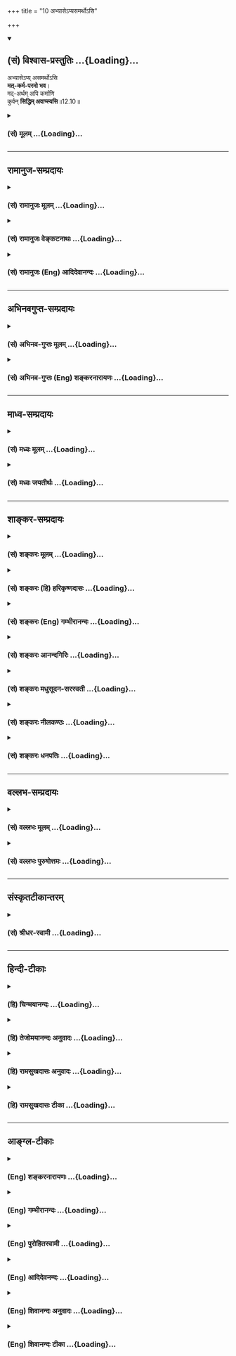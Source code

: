 +++
title = "10 अभ्यासेऽप्यसमर्थोऽसि"

+++
<div class="js_include" newlevelforh1="2" title="(सं) विश्वास-प्रस्तुतिः" unfilled url="/mahAbhAratam/vyAsaH/shlokashaH/06-bhIShma-parva/03-bhagavad-gItA-parva/saMskRtam/vishvAsa-prastutiH/12_bhakti-yogaH/10_abhyAse-pyasamart.md">
<details open><summary><h2>(सं) विश्वास-प्रस्तुतिः ...{Loading}...</h2></summary>

अभ्यासेऽप्य् असमर्थोऽसि  
**मत्-कर्म-परमो भव**।  
मद्-अर्थम् अपि कर्माणि  
कुर्वन् **सिद्धिम् अवाप्स्यसि**॥12.10॥
</details>
</div>
<div class="js_include collapsed" newlevelforh1="3" title="(सं) मूलम्" unfilled url="/mahAbhAratam/vyAsaH/shlokashaH/06-bhIShma-parva/03-bhagavad-gItA-parva/saMskRtam/mUlam/12_bhakti-yogaH/10_abhyAse-pyasamart.md">
<details><summary><h3>(सं) मूलम् ...{Loading}...</h3></summary>

अभ्यासेऽप्यसमर्थोऽसि मत्कर्मपरमो भव।  
मदर्थमपि कर्माणि कुर्वन् सिद्धिमवाप्स्यसि।।12.10।।
</details>
</div>


_________________
## रामानुज-सम्प्रदायः
<div class="js_include collapsed" newlevelforh1="3" title="(सं) रामानुजः मूलम्" unfilled url="/mahAbhAratam/vyAsaH/shlokashaH/06-bhIShma-parva/03-bhagavad-gItA-parva/saMskRtam/rAmAnujaH/mUlam/12_bhakti-yogaH/10_abhyAse-pyasamart.md">
<details><summary><h3>(सं) रामानुजः मूलम् ...{Loading}...</h3></summary>

।।12.10।। अथ एवं-विधस्मृत्यभ्यासे **अपि असमर्थः असि  
मत्कर्मपरमो भव** मदीयानि कर्माणि आलय-निर्माणोद्यान-करण-प्रदीपारोपण-मार्जनाभ्युक्षणोपलेपन-पुष्पापहरण-पूजनोद्वर्तन-नाम-कीर्तन-प्रदक्षिण-नमस्कार-स्तुत्य्-आदीनि;  
तानि अत्य्-अर्थ-प्रियत्वेन आचर।

अत्यर्थप्रियत्वेन **मदर्थं कर्माणि कुर्वन् अपि** अचिराद् अभ्यास-योग-पूर्विकां मयि स्थिरां चित्त-स्थितिं लब्ध्वा मत्-प्राप्तिरूपां **सिद्धिम् अवाप्स्यसि।**

</details>
</div>
<div class="js_include collapsed" newlevelforh1="3" title="(सं) रामानुजः वेङ्कटनाथः" unfilled url="/mahAbhAratam/vyAsaH/shlokashaH/06-bhIShma-parva/03-bhagavad-gItA-parva/saMskRtam/rAmAnujaH/venkaTanAthaH/12_bhakti-yogaH/10_abhyAse-pyasamart.md">
<details><summary><h3>(सं) रामानुजः वेङ्कटनाथः ...{Loading}...</h3></summary>

  
  
।।12.10।। चिराभ्यस्तेषु प्रत्यक्षेषु शीघ्रलभ्येषु भोग्येषु प्रसक्तस्य
मनसो दुर्निग्रहत्वाद्गुणवति विशुद्धेऽपि त्वय्यभ्यासो न शक्यः कर्मस्वेव
हि तेषुतेषु वासना ततः कर्मस्वेव मनः प्रवर्तेतेत्यर्जुनाभिप्रायमुन्नीय
शीलितसजातीयमभ्यासोपायमुपदिशतिअभ्यासेऽपि इति। अथशब्दोऽत्रानुषक्तः।
एवंविधत्वं निरतिशयप्रेमगर्भत्वम्। सर्वकर्म -- \[12।1118।2\] इति
परस्ताद्यज्ञादिकर्मणां पर्वान्तरत्वेन वक्ष्यमाणत्वादत्र चमत्कर्म इति
विशेषतो निर्देशाच्च भगवदसाधारणं भक्त्यनन्तरङ्गंसततं कीर्तयन्तो माम्
\[9।14\] इत्यादिभिः प्राक्प्रपञ्चितमितिहासपुराणभगवच्छास्त्रादिप्रसिद्धं
कर्मात्र विवक्षितमित्यभिप्रायेणआलयनिर्माणेत्यादिकमुक्तम्।
परमशब्दाभिप्रेतमाहतान्यत्यर्थप्रियत्वेनाचरेति। मामिच्छाप्तुम् \[12।9\]
इति पूर्वश्लोकोक्ता प्राप्तिरेवात्रापि सिद्धिशब्देन विवक्षितेति
तत्स्थानप्राप्त्या प्रतीयते। तत्र पूर्वप्रक्रियया परम्परयैवास्यापि
कर्मणः साधकत्वमित्यपिशब्देन द्योत्यत इति ज्ञापनायाह --
अभ्यासयोगपूर्विकामिति। तत्तत्कर्मणामतिपवित्रत्वात्प्रतिकर्म
तच्चिन्तनाच्च
तत्स्मृत्यभ्यासोऽचिरात्सिध्यतीत्यर्थसिद्धमित्यभिप्रायेणअचिरादित्युक्तम्।  
  

</details>
</div>
<div class="js_include collapsed" newlevelforh1="3" title="(सं) रामानुजः (Eng) आदिदेवानन्दः" unfilled url="/mahAbhAratam/vyAsaH/shlokashaH/06-bhIShma-parva/03-bhagavad-gItA-parva/saMskRtam/rAmAnujaH/english/AdidevAnandaH/12_bhakti-yogaH/10_abhyAse-pyasamart.md">
<details><summary><h3>(सं) रामानुजः (Eng) आदिदेवानन्दः ...{Loading}...</h3></summary>

12.10 If you are incapable of practising remembrance in the above manner, then devote yourself to 'My deeds.' Such devotional acts consist in the construction of temples, laying out temple gardens, lighting up lamps therein, sweeping, sprinkling water and plastering the floor of holy shrines, gathering flowers, engaging in My worship, chanting My names, circumambulating My temples, praising Me, prostrating before Me etc. Do these with great affection. Even performing such works which are exceedingly dear to Me, you will, before long, get your mind steadily focused on Me as through the practice of repetitions, and will gain perfection through attaining Me.

</details>
</div>


_________________
## अभिनवगुप्त-सम्प्रदायः
<div class="js_include collapsed" newlevelforh1="3" title="(सं) अभिनव-गुप्तः मूलम्" unfilled url="/mahAbhAratam/vyAsaH/shlokashaH/06-bhIShma-parva/03-bhagavad-gItA-parva/saMskRtam/abhinava-guptaH/mUlam/12_bhakti-yogaH/10_abhyAse-pyasamart.md">
<details><summary><h3>(सं) अभिनव-गुप्तः मूलम् ...{Loading}...</h3></summary>

।।12.10।। अभ्यासेऽपीति।  
**अभ्यासोऽपि न** शक्यते विघ्नाद्य् अभिभवात्;  
अतस् तन्नाशाय **कर्म** पूजा-जप-स्वाध्याय-होमादीन् कुरु।

</details>
</div>
<div class="js_include collapsed" newlevelforh1="3" title="(सं) अभिनव-गुप्तः (Eng) शङ्करनारायणः" unfilled url="/mahAbhAratam/vyAsaH/shlokashaH/06-bhIShma-parva/03-bhagavad-gItA-parva/saMskRtam/abhinava-guptaH/english/shankaranArAyaNaH/12_bhakti-yogaH/10_abhyAse-pyasamart.md">
<details><summary><h3>(सं) अभिनव-गुप्तः (Eng) शङ्करनारायणः ...{Loading}...</h3></summary>

12.10 Abhyase'pi etc. The constant practice too becomes impossible due
to the predominance of the obstacles etc. In that case, in order to
eradicate them, you should perform actions like worship, repetition \[of
the Lord's name etc.\], recitation \[of scriptures\], offering
oblations, etc.

</details>
</div>


_________________
## माध्व-सम्प्रदायः
<div class="js_include collapsed" newlevelforh1="3" title="(सं) मध्वः मूलम्" unfilled url="/mahAbhAratam/vyAsaH/shlokashaH/06-bhIShma-parva/03-bhagavad-gItA-parva/saMskRtam/madhvaH/mUlam/12_bhakti-yogaH/10_abhyAse-pyasamart.md">
<details><summary><h3>(सं) मध्वः मूलम् ...{Loading}...</h3></summary>

।।12.10।। Sri Madhvacharya did not comment on this sloka.,

</details>
</div>
<div class="js_include collapsed" newlevelforh1="3" title="(सं) मध्वः जयतीर्थः" unfilled url="/mahAbhAratam/vyAsaH/shlokashaH/06-bhIShma-parva/03-bhagavad-gItA-parva/saMskRtam/madhvaH/jayatIrthaH/12_bhakti-yogaH/10_abhyAse-pyasamart.md">
<details><summary><h3>(सं) मध्वः जयतीर्थः ...{Loading}...</h3></summary>

।।12.10।। Sri Jayatirtha did not comment on this sloka.  
  

</details>
</div>


_________________
## शाङ्कर-सम्प्रदायः
<div class="js_include collapsed" newlevelforh1="3" title="(सं) शङ्करः मूलम्" unfilled url="/mahAbhAratam/vyAsaH/shlokashaH/06-bhIShma-parva/03-bhagavad-gItA-parva/saMskRtam/shankaraH/mUlam/12_bhakti-yogaH/10_abhyAse-pyasamart.md">
<details><summary><h3>(सं) शङ्करः मूलम् ...{Loading}...</h3></summary>

।।12.10।। 
**अभ्यासे अपि असमर्थः असि** अशक्तः असि;  
तर्हि **मत्कर्मपरमः** भव मदर्थं कर्म मत्कर्म तत्परमः मत्कर्मपरमः; मत्कर्मप्रधानः इत्यर्थः। 

अभ्यासेन विना **मदर्थमपि कर्माणि** केवलं **कुर्वन् सिद्धिं** सत्त्व-शुद्धि-योग-ज्ञान-प्राप्ति-द्वारेण **अवाप्स्यसि**।।

</details>
</div>
<div class="js_include collapsed" newlevelforh1="3" title="(सं) शङ्करः (हि) हरिकृष्णदासः" unfilled url="/mahAbhAratam/vyAsaH/shlokashaH/06-bhIShma-parva/03-bhagavad-gItA-parva/saMskRtam/shankaraH/hindI/harikRShNadAsaH/12_bhakti-yogaH/10_abhyAse-pyasamart.md">
<details><summary><h3>(सं) शङ्करः (हि) हरिकृष्णदासः ...{Loading}...</h3></summary>

।।12.10।। ( यदि तू ) अभ्यासमें भी असमर्थ है तो मेरे लिये कर्म करनेमें
तत्पर हो -- मदर्थकर्मका नाम मत्कर्म है; उसमें तत्पर हो अर्थात् मेरे लिये
कर्म करनेको ही प्रधान समझनेवाला हो। अभ्यासके बिना केवल मेरे लिये कर्म
करता हुआ भी तू अन्तःकरणकी शुद्धि और ज्ञानयोगकी प्राप्तिद्वारा परमसिद्धि
प्राप्त कर लेगा।

</details>
</div>
<div class="js_include collapsed" newlevelforh1="3" title="(सं) शङ्करः (Eng) गम्भीरानन्दः" unfilled url="/mahAbhAratam/vyAsaH/shlokashaH/06-bhIShma-parva/03-bhagavad-gItA-parva/saMskRtam/shankaraH/english/gambhIrAnandaH/12_bhakti-yogaH/10_abhyAse-pyasamart.md">
<details><summary><h3>(सं) शङ्करः (Eng) गम्भीरानन्दः ...{Loading}...</h3></summary>

12.10 If asamarthah asi, you are unable; api, even; abhyase, to
practise; then, bhava, be; mat-karma-paramah, intent on works for
Me-works (karma) meant for Me (mat) are mat-karma-i.e., you be such that
works meant for Me become most important to you. In the absence of
Practice, api, even; kurvan, by undertaking; karmani, works alone;
madartham, for Me; avapsyasi, you will attain; siddhim, perfection-by
gradually aciring purification of mind, concentration and Knowledge.

</details>
</div>
<div class="js_include collapsed" newlevelforh1="3" title="(सं) शङ्करः आनन्दगिरिः" unfilled url="/mahAbhAratam/vyAsaH/shlokashaH/06-bhIShma-parva/03-bhagavad-gItA-parva/saMskRtam/shankaraH/AnandagiriH/12_bhakti-yogaH/10_abhyAse-pyasamart.md">
<details><summary><h3>(सं) शङ्करः आनन्दगिरिः ...{Loading}...</h3></summary>

।।12.10।। द्वैताभिनिवेशादभ्यासाधीने योगेऽपि सामर्थ्याभावे
पुनरुपायान्तरमाह -- **अभ्यासेऽपीति।** अभ्यासयोगेन विना भगवदर्थं कर्माणि
कुर्वाणस्य किं स्यादित्याशङ्क्याह -- **अभ्यासेनेति।**
सिद्धिर्ब्रह्मभावः। अपिरुक्तव्यवधिसूचनार्थः।

</details>
</div>
<div class="js_include collapsed" newlevelforh1="3" title="(सं) शङ्करः मधुसूदन-सरस्वती" unfilled url="/mahAbhAratam/vyAsaH/shlokashaH/06-bhIShma-parva/03-bhagavad-gItA-parva/saMskRtam/shankaraH/madhusUdana-sarasvatI/12_bhakti-yogaH/10_abhyAse-pyasamart.md">
<details><summary><h3>(सं) शङ्करः मधुसूदन-सरस्वती ...{Loading}...</h3></summary>

।।12.10।। अभ्यासेऽपीति। मत्प्रीणनार्थं कर्म मत्कर्म
श्रवणकीर्तनादिभागवतधर्मस्तत्परमस्तदेकनिष्ठो भव। अभ्यासासामर्थ्ये मदर्थं
भागवतधर्मसंज्ञकानि कर्माण्यपि कुर्वन्सिद्धिं ब्रह्मभावलक्षणां
सत्त्वशुद्धिं ज्ञानोत्पत्तिद्वारेणावाप्स्यसि।

</details>
</div>
<div class="js_include collapsed" newlevelforh1="3" title="(सं) शङ्करः नीलकण्ठः" unfilled url="/mahAbhAratam/vyAsaH/shlokashaH/06-bhIShma-parva/03-bhagavad-gItA-parva/saMskRtam/shankaraH/nIlakaNThaH/12_bhakti-yogaH/10_abhyAse-pyasamart.md">
<details><summary><h3>(सं) शङ्करः नीलकण्ठः ...{Loading}...</h3></summary>

।।12.10।।**अभ्यासेऽपीति।** अभ्यासे पूर्वश्लोकोक्ते। मत्कर्मश्रवणं
कीर्तनं विष्णोः स्मरणं पादसेवनम्। अर्चनं वन्दनं दास्यं सख्यमात्मनिवेदनम्
इति नवविधभजनात्मकं भगवत्प्रीत्यर्थं कर्म मत्कर्मशब्दितं तदेव परममावश्यकं
यस्य तादृशो भव। कर्माणि श्रवणादीनि। सिद्धिं सत्वशुद्धिम्।

</details>
</div>
<div class="js_include collapsed" newlevelforh1="3" title="(सं) शङ्करः धनपतिः" unfilled url="/mahAbhAratam/vyAsaH/shlokashaH/06-bhIShma-parva/03-bhagavad-gItA-parva/saMskRtam/shankaraH/dhanapatiH/12_bhakti-yogaH/10_abhyAse-pyasamart.md">
<details><summary><h3>(सं) शङ्करः धनपतिः ...{Loading}...</h3></summary>

।।12.10।। सर्वतश्चित्तमाहृत्यैकात्मालम्बने पुनः पुनः स्थापनेऽशक्तं
प्रत्यपायान्तरमाह। अभ्यासेऽप्यसमर्थोऽसि चेत् मदर्थमपि कर्म
मत्प्रीत्यर्थं यत्कर्म तत्परमस्तत्प्रधानो भव। अभ्यासने विना मदर्थमपि
केवलं कुर्वन् सिद्धिं ब्रह्मस्वभावं मोक्षं
सत्त्वशुद्धियोगज्ञानप्राप्तिद्वारा प्राप्स्यसीत्यर्थः।

</details>
</div>


_________________
## वल्लभ-सम्प्रदायः
<div class="js_include collapsed" newlevelforh1="3" title="(सं) वल्लभः मूलम्" unfilled url="/mahAbhAratam/vyAsaH/shlokashaH/06-bhIShma-parva/03-bhagavad-gItA-parva/saMskRtam/vallabhaH/mUlam/12_bhakti-yogaH/10_abhyAse-pyasamart.md">
<details><summary><h3>(सं) वल्लभः मूलम् ...{Loading}...</h3></summary>

।।12.10।। यदि पुनः अभ्यासेऽप्यसङ्गसाधनेऽसमर्थोऽसि तर्हि पूजायां
मत्सेवापरो भव; सेवापूर्वं मदर्थं कर्माणि कुरु।

</details>
</div>
<div class="js_include collapsed" newlevelforh1="3" title="(सं) वल्लभः पुरुषोत्तमः" unfilled url="/mahAbhAratam/vyAsaH/shlokashaH/06-bhIShma-parva/03-bhagavad-gItA-parva/saMskRtam/vallabhaH/puruShottamaH/12_bhakti-yogaH/10_abhyAse-pyasamart.md">
<details><summary><h3>(सं) वल्लभः पुरुषोत्तमः ...{Loading}...</h3></summary>

  
  
।।12.10।। एवं चित्त-धारणार्थम् अभ्यासः साधनत्वेनोक्तस्, तत्-साधनम् अप्याह -- अभ्यास इति। 

**अभ्यासे** निरन्तरानुस्मरणे **अपि** चेत् **असमर्थोऽसि** तदा  
**मत्कर्मपरमः** मत्-प्रीति-हेतु-पूजादि-रूपाणि यानि तद् अनुष्ठानम् एव परमम् उत्कृष्टं यस्य;  
तादृशो **भव**। 

एवं **मदर्थं** मत्-प्रीत्यर्थं; न तु फल-कामनया **कर्माण्य् अपि** कुर्वन् **सिद्धिम्** अभ्यास-सिद्धिं प्राप्स्यसि।  
  

</details>
</div>


_________________
## संस्कृतटीकान्तरम्
<div class="js_include collapsed" newlevelforh1="3" title="(सं) श्रीधर-स्वामी" unfilled url="/mahAbhAratam/vyAsaH/shlokashaH/06-bhIShma-parva/03-bhagavad-gItA-parva/saMskRtam/shrIdhara-svAmI/12_bhakti-yogaH/10_abhyAse-pyasamart.md">
<details><summary><h3>(सं) श्रीधर-स्वामी ...{Loading}...</h3></summary>

।।12.10।। यदि पुनर्नैवं तत्राह **-- अभ्यास इति।** अभ्यासेऽति यद्यशक्तोऽसि
तर्हि मत्प्रीत्यार्थानि यानि
कर्माण्येकादश्युपवासव्रतचर्यानामसंकीर्तनादीनि तदनुष्ठानमेव परमं यस्य
तादृशो भव। एवंभूतानि कर्माण्यपि मदर्थं कुर्वन्मोक्षं प्राप्स्यसि।

</details>
</div>


_________________
## हिन्दी-टीकाः
<div class="js_include collapsed" newlevelforh1="3" title="(हि) चिन्मयानन्दः" unfilled url="/mahAbhAratam/vyAsaH/shlokashaH/06-bhIShma-parva/03-bhagavad-gItA-parva/hindI/chinmayAnandaH/12_bhakti-yogaH/10_abhyAse-pyasamart.md">
<details><summary><h3>(हि) चिन्मयानन्दः ...{Loading}...</h3></summary>

।।12.10।। आत्मविकास के विविध और विस्तृत उपायों का वर्णन करने के कारण ही
हिन्दू धर्मशास्त्रों में पूर्णता है। उसमें बतायी गई साधनाओं का
मनोवैज्ञानिक दृष्टि से; जो कोई पुरुष जितना ही अधिक अध्ययन करेगा वह उतना
ही इस अध्यात्म मार्ग की उपादेयता को दृढ़ विश्वास के साथ स्वीकार करेगा।
हमारे महान् धर्म ग्रन्थों में कहीं भी इस प्रकार की धमकी नहीं दी गई है
कि; इसे स्वीकार करो; अन्यथा नरक में जाओ। जो कोई भी पुरुष बौद्धिक निश्चय
और वैज्ञानिक मूल्यांकन के लिए तत्पर है; वह हिन्दू जीवन पद्धति की
श्रेष्ठता के प्रति पूर्णतया आश्वस्त हो जायेगा। यदि कोई साधक मानसिक दृष्टि
से विक्षुब्ध और असंयमित है; तो वह अभ्यासयोग का पालन करने में समर्थ नहीं
हो सकता। यहाँ भगवान् श्रीकृष्ण का यह उपदेश है कि ऐसे साधकों को
ध्यानाभ्यास में व्यर्थ संघर्ष नहीं करते रहना चाहिए। बलपूर्वक मन को शान्त
करने के कारण वे मानसिक दमन और निग्रह के शिकार हो सकते हैं। मनुष्य का
आन्तरिक व्यक्तित्व फूल की एक अनखिली कली की अपेक्षा लक्षगुना अधिक कोमल
है। उसके खिलने में शीघ्रता करने का अर्थ है उसकी सुन्दरता और सुरभि का नाश
करना। निदिध्यासन में हमारा प्रयत्न तो केवल ऐसे अनुकूल वातावरण को निर्मित
करने के लिए है; जिसमें हमारा आन्तरिक व्यक्तित्व शीघ्र किन्तु स्वत खिल
उठे। स्वाभाविक है कि यदि कोई व्यक्ति एक प्रकार की साधना करने में असमर्थ
है; तो उसके विकास के लिए अन्य उपाय बताना आवश्यक होता है। यदि साधक का मन
पूर्वाजित वासनाओं के कारण यदाकदा ही तुच्छ विषयों की ओर जाता है; तो उसे
संयमित करना कुछ सरल कार्य है। परन्तु यदि किसी पुरुष का मन इन विषयवासनाओं
से पूर्ण है तथा अत्यन्त बहिर्मुखी है; तो उसका ध्यानाभ्यास केवल ध्यानाभास
ही होगा भगवान् कहते हैं कि ऐसे पुरुष को ध्यान छोड़कर कर्म करना चाहिये।
परन्तु वे कर्म ईश्वर के लिए अर्पण की भावना से होने चाहिये। यही;
मत्कर्मपरमो भव वाक्य का अर्थ है। इस प्रकार के कर्मानुष्ठान से; अत्यन्त
बहिर्मुखी प्रवृत्ति के पुरुष को भी अपने समस्त दैनिक कर्मों में ईश्वर का
अखण्ड स्मरण बना रह सकता है। सभी पिता अपने नवजात शिशु के प्रति इसी पद्धति
को ग्रहण कर उसका पालन करते हैं। प्रत्येक पुत्र का जन्म पिता के लिये एक
अपरिचित शिशु के रूप में ही होता है। परन्तु कुछ ही दिनों में उस पिता का
अपने शिशु के प्रति प्रेम बढ़ता जाता है। व्यतीत होते हुये समय के साथ उस
प्रेम का परिणाम इतना विशाल हो जाता है कि वह पिता शब्दश अपने पुत्र में ही
जीता है। इसका कारण यह है पुत्र के जन्म के पश्चात्; वह पिता जब कोई कर्म
करता है या अनुभव प्राप्त करता है; तो वे सब मन की पार्श्वभूमि में स्थित
पुत्र की स्मृति से भयभीत होते रहते हैं; और यही है पुत्र के प्रति अर्पण
की भावना। योगेश्वर श्रीकृष्ण यहाँ सामान्य पुरुषों के लिए अत्यन्त
व्यावहारिक उपाय का उपदेश देते हैं। उनका उपदेश हममें से अत्यधिक बहिर्मुखी
पुरुष के लिए भी आशा का संदेश देने वाला है। बहुसंख्यक साधकों के लिए यह;
निश्चित ही; राजमार्ग है। जिस प्रकार किसी व्यवसाय संस्था प्रतिष्ठान का
प्रतिनिधि व्यवहार में कहता है कि; हम वस्तु पूर्ति का प्रयत्न करेंगे; हम
इन वस्तुओं का निर्माण कर रहे हैं; हम इसके लिए उत्तरदायी नहीं है इत्यादि।
वह अपने प्रतिष्ठान के साथ तादात्म्य करके ऐसे व्यवहार करता है; मानो वह
प्रतिष्ठान का प्रबन्धकर्ता या संचालक हो; जबकि वास्तव में वह एक प्रतिनिधि
मात्र होता है। इसी प्रकार यदि हममें से कोई व्यक्ति निश्चयात्म्ाक रूप से
स्वयं को ईश्वर का प्रतिनिधि मानकर ईश्वर के ही संकल्प को अपने कर्मों के
द्वारा पूर्ण करने का प्रयत्न करे; तो उसे सदैव ईश्वर का स्मरण बना रहेगा
और वह स्वयं में कर्मकुशलता की अलौकिक शक्ति; संगठनसार्मथ्य और
आत्मविश्वासपूर्ण साहस को पायेगा। प्राचीन वैदिक विद्या के विद्यार्थी को;
जैसा कि अर्जुन था; इस सरल से प्रतीत होने वाले उपदेश को सुनकर उसके
वास्तविक प्रभाव के विषय में संदेह हो सकता है। रूढ़िवादी लोग किसी मौलिक
विचार को सन्देह की दृष्टि से ही देखते हैं; भले ही वह विचार उस युग के
सबसे महान् जीवित पुरुष के द्वारा अथवा ईश्वर के अवतार के द्वारा ही क्यों
न प्रतिपादित किया गया हो। इस कारण से; यहाँ भगवान् श्रीकृष्ण साधकों को इस
मार्ग के प्रभाव के प्रति आश्वस्त करते हुए कहते हैं कि; मेरे लिए कर्म
करते हुए भी तुम सिद्धि को प्राप्त होओगे। लोकव्यवहार में भी जब हम चाय
बनाने के उद्देश्य से जल को उबलने के लिए रखते हैं; तब किसी के प्रश्न करने
पर हम यही कहते हैं कि; मैं चाय बना रहा हूँ। वस्तुस्थिति की दृष्टि से यह
कथन असत्य है; परन्तु लक्ष्य की दृष्टि से पूर्ण सत्य है; क्योंकि एक बार
जल के उबल जाने पर चाय बनाने में न परिश्रम की आवश्यकता होती है और न अधिक
समय की। इसी प्रकार; ईश्वर को समस्त कर्म अर्पण करने की कला के द्वारा; हम
अपने दैनिक; व्यावहारिक कर्म करते हुए भी मन में दैवी संस्कारों का विकास
करते रहेंगे। इसा प्रक्रिया में हमारी पूर्वार्जित वासनाओं का क्षय़ भी होता
रहेगा। इस प्रकार चित्त की शुद्धि प्राप्त हो जाने पर हम अभ्यासयोग के
अधिकारी हो जायेंगे और शीघ्र ही पर्याप्त समता और सन्तुलन को प्राप्त कर
सत्य आत्मा का ध्यान कर तत्स्वरूप बन जायेंगे। यदि कोई व्यक्ति इसे भी करने
में असमर्थ हो; तो उसके लिए भी उपाय अगले श्लोक में बताते हैं

</details>
</div>
<div class="js_include collapsed" newlevelforh1="3" title="(हि) तेजोमयानन्दः अनुवादः" unfilled url="/mahAbhAratam/vyAsaH/shlokashaH/06-bhIShma-parva/03-bhagavad-gItA-parva/hindI/tejomayAnandaH/anuvAdaH/12_bhakti-yogaH/10_abhyAse-pyasamart.md">
<details><summary><h3>(हि) तेजोमयानन्दः अनुवादः ...{Loading}...</h3></summary>

।।12.10।। यदि तुम अभ्यास में भी असमर्थ हो तो मत्कर्म परायण बनो; इस
प्रकार मेरे लिए कर्मों को करते हुए भी तुम सिद्धि को प्राप्त करोगे।।

</details>
</div>
<div class="js_include collapsed" newlevelforh1="3" title="(हि) रामसुखदासः अनुवादः" unfilled url="/mahAbhAratam/vyAsaH/shlokashaH/06-bhIShma-parva/03-bhagavad-gItA-parva/hindI/rAmasukhadAsaH/anuvAdaH/12_bhakti-yogaH/10_abhyAse-pyasamart.md">
<details><summary><h3>(हि) रामसुखदासः अनुवादः ...{Loading}...</h3></summary>

।।12.10।। अगर तू अभ्यास-(योग-) में भी असमर्थ है, तो मेरे लिये कर्म करनेके
परायण हो जा। मेरे लिये कर्मोंको करता हुआ भी तू सिद्धिको प्राप्त हो
जायगा।

</details>
</div>
<div class="js_include collapsed" newlevelforh1="3" title="(हि) रामसुखदासः टीका" unfilled url="/mahAbhAratam/vyAsaH/shlokashaH/06-bhIShma-parva/03-bhagavad-gItA-parva/hindI/rAmasukhadAsaH/TIkA/12_bhakti-yogaH/10_abhyAse-pyasamart.md">
<details><summary><h3>(हि) रामसुखदासः टीका ...{Loading}...</h3></summary>

।।12.10।।***व्याख्या--*'अभ्यासेऽप्यसमर्थोऽसि मत्कर्मपरमो भव'--** यहाँ
**'अभ्यासे'** पदका अभिप्राय पीछेके (नवें) श्लोकमें वर्णित अभ्यासयोग से
है। गीताकी यह शैली है कि पहले कहे हुए विषयका आगे संक्षेपमें वर्णन किया
जाता है। आठवें श्लोकमें भगवान्ने अपनेमें मन-बुद्धि लगानेके साधनको नवें
श्लोकमें पुनः **'चित्तं समाधातुम्'** पदोंसे कहा अर्थात् **'चित्तम्'**
पदके अन्तर्गत मन-बुद्धि दोनोंका समावेश कर लिया। इसी प्रकार नवें श्लोकमें
आये हुए अभ्यासयोगके लिये यहाँ (दसवें श्लोकमें) **'अभ्यासे'** पद आया
है। भगवान् कहते हैं कि अगर तू पूर्वश्लोकमें वर्णित अभ्यासयोगमें भी असमर्थ
है, तो केवल मेरे लिये ही सम्पूर्ण कर्म करनेके परायण हो जा। तात्पर्य यह
है कि सम्पूर्ण कर्मों-(वर्णाश्रमधर्मानुसार) शरीरनिर्वाह और
आजीविका-सम्बन्धी लौकिक एवं भजन, ध्यान, नाम-जप आदि पारमार्थिक कर्मों-) का
उद्देश्य सांसारिक भोग और संग्रह न होकर एकमात्र भगवत्प्राप्ति ही हो। जो
कर्म भगवत्प्राप्तिके लिये भगवदाज्ञानुसार किये जाते हैं, उनको 'मत्कर्म'
कहते हैं। जो साधक इस प्रकार कर्मोंके परायण हैं, वे 'मत्कर्मपरम' कहे जाते
हैं। साधकका अपना सम्बन्ध भी भगवान्से हो और कर्मोंका सम्बन्ध भी भगवान्के
साथ रहे, तभी मत्कर्मपरायणता सिद्ध होगी।  
  
साधकका ध्येय जब संसार (भोग और संग्रह) नहीं रहेगा, तब निषिद्ध क्रियाएँ
सर्वथा छूट जायँगी; क्योंकि निषिद्ध क्रियाओंके अनुष्ठानमें संसारकी
'कामना' ही हेतु है (गीता 3। 37)। अतः भगवत्प्राप्तिका ही उद्देश्य होनेसे
साधककी सम्पूर्ण क्रियाएँ शास्त्रविहित और भगवदर्थ ही होंगी।**'मदर्थमपि
कर्माणि कुर्वन्सिद्धिमवाप्स्यसि'** -- भगवान्ने जिस साधनकी बात इसी
श्लोकके पूर्वार्धमें '**मत्कर्मपरमो भव'**पदोंसे कही है, वही बात इन
पदोंमें पुनः कही गयी है। भाव यह है कि केवल परमात्माका उद्देश्य होनेसे उस
साधककी और जगह स्थिति हो ही कैसे सकती है;

</details>
</div>


_________________
## आङ्ग्ल-टीकाः
<div class="js_include collapsed" newlevelforh1="3" title="(Eng) शङ्करनारायणः" unfilled url="/mahAbhAratam/vyAsaH/shlokashaH/06-bhIShma-parva/03-bhagavad-gItA-parva/english/shankaranArAyaNaH/12_bhakti-yogaH/10_abhyAse-pyasamart.md">
<details><summary><h3>(Eng) शङ्करनारायणः ...{Loading}...</h3></summary>

12.10. If you are incapable of doing a \[steady\] practice, then have,
your chief aim, of performing actions for Me. Even by performing actions for Me, You shall attain success.

</details>
</div>
<div class="js_include collapsed" newlevelforh1="3" title="(Eng) गम्भीरानन्दः" unfilled url="/mahAbhAratam/vyAsaH/shlokashaH/06-bhIShma-parva/03-bhagavad-gItA-parva/english/gambhIrAnandaH/12_bhakti-yogaH/10_abhyAse-pyasamart.md">
<details><summary><h3>(Eng) गम्भीरानन्दः ...{Loading}...</h3></summary>

12.10 If you are unable even to practise, be intent on works for Me. By undertaking works for Me as well, you will attain perfection. \[Identity with Brahman.\]

</details>
</div>
<div class="js_include collapsed" newlevelforh1="3" title="(Eng) पुरोहितस्वामी" unfilled url="/mahAbhAratam/vyAsaH/shlokashaH/06-bhIShma-parva/03-bhagavad-gItA-parva/english/purohitasvAmI/12_bhakti-yogaH/10_abhyAse-pyasamart.md">
<details><summary><h3>(Eng) पुरोहितस्वामी ...{Loading}...</h3></summary>

12.10 And if thou are not strong enough to practise concentration, then devote thyself to My service, do all thine acts for My sake, and thou shalt still attain the goal.

</details>
</div>
<div class="js_include collapsed" newlevelforh1="3" title="(Eng) आदिदेवनन्दः" unfilled url="/mahAbhAratam/vyAsaH/shlokashaH/06-bhIShma-parva/03-bhagavad-gItA-parva/english/AdidevanandaH/12_bhakti-yogaH/10_abhyAse-pyasamart.md">
<details><summary><h3>(Eng) आदिदेवनन्दः ...{Loading}...</h3></summary>

12.10 If you are incapable of even this practice of repetition, then devote yourself to My deeds (service). For even by working for My sake,
you will attain perfection.

</details>
</div>
<div class="js_include collapsed" newlevelforh1="3" title="(Eng) शिवानन्दः अनुवादः" unfilled url="/mahAbhAratam/vyAsaH/shlokashaH/06-bhIShma-parva/03-bhagavad-gItA-parva/english/shivAnandaH/anuvAdaH/12_bhakti-yogaH/10_abhyAse-pyasamart.md">
<details><summary><h3>(Eng) शिवानन्दः अनुवादः ...{Loading}...</h3></summary>

12.10 If thou art unable to practise even this Abhyasa Yoga, be thou intent on doing actions for My sake; even by doing actions for My sake,
thou shalt attain perfection.

</details>
</div>
<div class="js_include collapsed" newlevelforh1="3" title="(Eng) शिवानन्दः टीका" unfilled url="/mahAbhAratam/vyAsaH/shlokashaH/06-bhIShma-parva/03-bhagavad-gItA-parva/english/shivAnandaH/TIkA/12_bhakti-yogaH/10_abhyAse-pyasamart.md">
<details><summary><h3>(Eng) शिवानन्दः टीका ...{Loading}...</h3></summary>

12.10 अभ्यासे in practice; अपि also; असमर्थः not capable; असि (thou)
art; मत्कर्मपरमः intent on doing actions for My sake; भव be; मदर्थम् for My sake; अपि also; कर्माणि actions; कुर्वन् by doing; सिद्धिम्
perfection; अवाप्स्यसि thou shalt attain.Commentary Even if thou doest mee actions for My sake without practising Yoga thou shalt attain perfection. Thou shalt first attain purity of mind; then Yoga
(concentration and meditation); then knowledge and then ultimately perfection (Moksha or liberation). Serving humanity with Narayana Bhava
(feeling that one is serving the Lord in all) is also doing actions for the sake of the Lord. such service should go hand in hand with worship of God and meditation.If you are not able to practise the Yoga of meditation mentioned in verse 8 or the Yoga of constant practice mentioned in verse 9; hear the glorious stories connected with the Lord by attending religious discourses; conducted by the devotees of the Lord; sing Kirtan and the praises of the Lord.Practise the nine kinds of Bhagavata Dharma (the nine modes of devotion). viz.; (1) hearing the Lilas (glorious and divine sports) of the Lord (Sravana); (2) singing His Names (Kirtana); (3) constant remembrance of the Lord and constant repetition of His Names or Mantras (Smarana); (4) service of His feet
(Padasevana); (5) offering flowers in worship (Archana); (6) doing prostrations to the Lord (Vandana); (7) becoming His servant (Dasya);
(8) friendship with Him (Sakhya); and (9) doing total selfsurrender to the Lord (Atmanivedana). (Cf.III.19XI.55)

</details>
</div>
